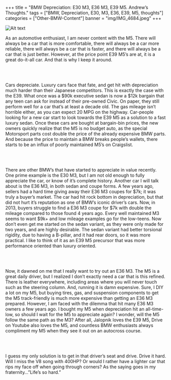 +++
title = "BMW Depreciation: E30 M3, E36 M3, E39 M5. Andrew’s Thoughts."
tags = ["BMW, Depreciation, E30, M3, E36, E39, M5, thoughts"]
categories = ["Other-BMW-Content"]
banner = "img/IMG_4684.jpeg"
+++

![Alt text](https://e39source.com/wp-content/uploads/2020/04/1987-bmw-e30-m3-and-1996-e36-m3-photo-365393-s-1280x782-1.jpg)

As an automotive enthusiast, I am never content with the M5.  There will always be a car that is more comfortable, there will always be a car more reliable, there will always be a car that is faster, and there will always be a car that is just better.  However, at the price point E39 M5’s are at, it is a great do-it-all car. And that is why I keep it around.

&nbsp;<br/><br/>

Cars depreciate.  Luxury cars face that fate, and get hit with depreciation much harder than their Japanese competitors.  This is exactly the case with the E39.  What once was a $90k executive sedan is now a $12k bargain that any teen can ask for instead of their pre-owned Civic.  On paper, they still perform well for a car that’s at least a decade old.  The gas mileage isn’t horrible either, as you can expect 20 MPG on the highway.  Car-people looking for a new car start to look towards the E39 M5 as a solution to a fast luxury sedan. Once these cars are bought at bargain-bin prices, the new owners quickly realize that the M5 is no budget auto, as the special Motorsport parts cost double the price of the already expensive BMW parts.  And because the price to maintain a BMW breaks people’s wallets,  there starts to be an influx of poorly maintained M5’s on Craigslist.

&nbsp;<br/><br/>

There are other BMW’s that have started to appreciate in value recently.  One prime example is the E30 M3, but I am not old enough to fully appreciate the car, or know of it’s complete history.  Another car I will talk about is the E36 M3, in both sedan and coupe forms.  A few years ago, sellers had a hard time giving away their E36 M3 coupes for $7k; it was truly a buyer’s market.  The car had hit rock bottom in depreciation, but that did not hurt it’s reputation as one of BMW’s iconic driver’s cars.  Now, in 2013, buyers struggle to find a E36 M3 coupe for $7k with double the mileage compared to those found 4 years ago.  Every well maintained M3 seems to want $9k+ and low mileage examples go for the low-teens.  Now don’t even get me started on the sedan variant, as they were only made for two years, and are highly desirable.  The sedan variant had better torsional rigidity, due to having a B-pillar, and it had rear doors, so it was more practical.  I like to think of it as an E39 M5 precursor that was more performance oriented than luxury oriented.

&nbsp;<br/><br/>

Now, it dawned on me that I really want to try out an E36 M3.  The M5 is a great daily driver, but I realized I don’t exactly need a car that is this refined.  There is leather everywhere, including areas where you will never touch such as the steering column.  And, running it is damn expensive.  Sure, I DIY a lot on my M5, but buying tires, gas, and suspension components to get the M5 track-friendly is much more expensive than getting an E36 M3 prepared.  However, I am faced with the dilemma that hit many E36 M3 owners a few years ago.  I bought my M5 when depreciation hit an all-time-low, so should I wait for the M5 to appreciate again?  I wonder, will the M5 follow the same path as the M3?  After all, Jalopnik loves the E39 M5, Drive on Youtube also loves the M5, and countless BMW enthusiasts always compliment my M5 when they see it out on an autocross course.

&nbsp;<br/><br/>

I guess my only solution is to get in that driver’s seat and drive.  Drive it hard.  Will I miss the V8 song with 400HP?  Or would I rather have a lighter car that rips my face off when going through corners?  As the saying goes in my fraternity…”Life’s so hard.”

&nbsp;<br/><br/>